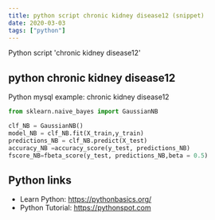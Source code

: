 ```yaml
---
title: python script chronic kidney disease12 (snippet)
date: 2020-03-03
tags: ["python"]
---
```

Python script 'chronic kidney disease12'


## python chronic kidney disease12

Python mysql example: chronic kidney disease12

```python
from sklearn.naive_bayes import GaussianNB

clf_NB = GaussianNB()
model_NB = clf_NB.fit(X_train,y_train)
predictions_NB = clf_NB.predict(X_test)
accuracy_NB =accuracy_score(y_test, predictions_NB)
fscore_NB=fbeta_score(y_test, predictions_NB,beta = 0.5)

```

## Python links

- Learn Python: https://pythonbasics.org/
- Python Tutorial: https://pythonspot.com
